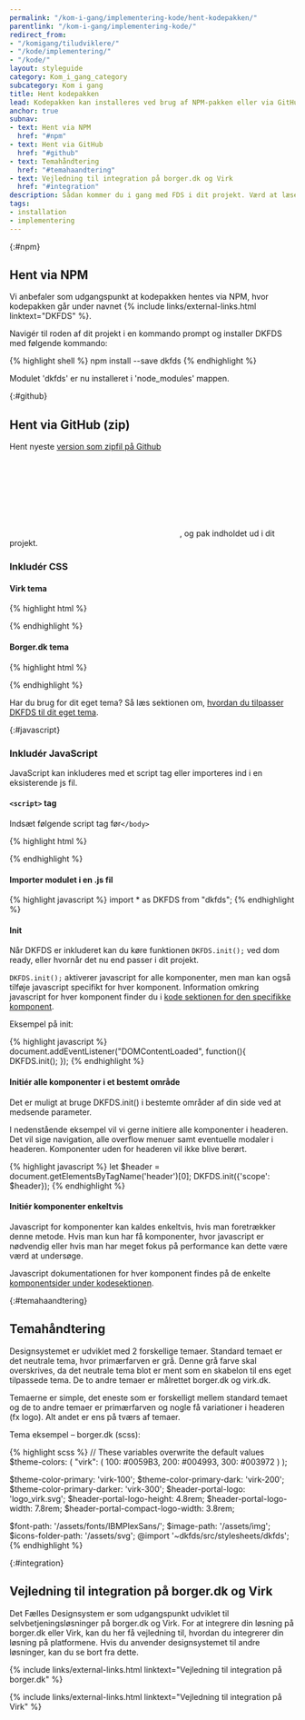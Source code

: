 ```yaml
---
permalink: "/kom-i-gang/implementering-kode/hent-kodepakken/"
parentlink: "/kom-i-gang/implementering-kode/"
redirect_from:
- "/komigang/tiludviklere/"
- "/kode/implementering/"
- "/kode/"
layout: styleguide
category: Kom_i_gang_category
subcategory: Kom i gang
title: Hent kodepakken
lead: Kodepakken kan installeres ved brug af NPM-pakken eller via GitHub som zip-fil.
anchor: true
subnav:
- text: Hent via NPM
  href: "#npm"
- text: Hent via GitHub
  href: "#github"
- text: Temahåndtering
  href: "#temahaandtering"
- text: Vejledning til integration på borger.dk og Virk
  href: "#integration"
description: Sådan kommer du i gang med FDS i dit projekt. Værd at læse for alle udviklere.
tags: 
- installation
- implementering
---
```


{:#npm}
## Hent via NPM
Vi anbefaler som udgangspunkt at kodepakken hentes via NPM, hvor kodepakken går under navnet {% include links/external-links.html linktext="DKFDS" %}. 

Navigér til roden af dit projekt i en kommando prompt og installer DKFDS med følgende kommando:

{% highlight shell %}
npm install --save dkfds
{% endhighlight %}

Modulet 'dkfds' er nu installeret i 'node_modules' mappen.

{:#github}
## Hent via GitHub (zip)

Hent nyeste <a href="https://github.com/detfaellesdesignsystem/dkfds-components/releases" class="icon-link">version som zipfil på Github<svg class="icon-svg" focusable="false" aria-hidden="true" tabindex="-1"><use xlink:href="#open-in-new"></use></svg></a>, og pak indholdet ud i dit projekt.

### Inkludér  CSS

#### Virk tema

{% highlight html %}
<link type="text/css" rel="stylesheet" href="[sti til DKFDS mappen]/dist/css/dkfds-virkdk.css" />
{% endhighlight %}

#### Borger.dk tema

{% highlight html %}
<link type="text/css" rel="stylesheet" href="[sti til DKFDS mappen]/dist/css/dkfds-borgerdk.css" />
{% endhighlight %}

Har du brug for dit eget tema? Så læs sektionen om, <a href="#temahaandtering">hvordan du tilpasser DKFDS til dit eget tema</a>.

{:#javascript}
### Inkludér JavaScript

JavaScript kan inkluderes med et script tag eller importeres ind i en eksisterende js fil.

#### `<script>` tag
Indsæt følgende script tag før`</body>`

{% highlight html %}
<script src='[sti til DKFDS mappen]/dist/js/dkfds.js'></script>
{% endhighlight %}

#### Importer modulet i en .js fil

{% highlight javascript %}
import * as DKFDS from "dkfds";
{% endhighlight %}

#### Init

Når DKFDS er inkluderet kan du køre funktionen `DKFDS.init();` ved dom ready, eller hvornår det nu end passer i dit projekt.

`DKFDS.init();` aktiverer javascript for alle komponenter, men man kan også tilføje javascript specifikt for hver komponent. Information omkring javascript for hver komponent finder du i <a href="/kode/komponenter/">kode sektionen for den specifikke komponent</a>.

<p class="mb-2">Eksempel på init:</p>

{% highlight javascript %}
document.addEventListener("DOMContentLoaded", function(){
  DKFDS.init();
});
{% endhighlight %}

#### Initiér alle komponenter i et bestemt område
Det er muligt at bruge DKFDS.init() i bestemte områder af din side ved at medsende parameter.

I nedenstående eksempel vil vi gerne initiere alle komponenter i headeren. Det vil sige navigation, alle overflow menuer samt eventuelle modaler i headeren. Komponenter uden for headeren vil ikke blive berørt.

{% highlight javascript %}
let $header = document.getElementsByTagName('header')[0];
DKFDS.init({'scope': $header});
{% endhighlight %}

#### Initiér komponenter enkeltvis

Javascript for komponenter kan kaldes enkeltvis, hvis man foretrækker denne metode. Hvis man kun har få komponenter, hvor javascript er nødvendig eller hvis man har meget fokus på performance kan dette være værd at undersøge.

Javascript dokumentationen for hver komponent findes på de enkelte <a href="/kode/komponenter/">komponentsider under kodesektionen</a>.

{:#temahaandtering}
## Temahåndtering

Designsystemet er udviklet med 2 forskellige temaer. Standard temaet er det neutrale tema, hvor primærfarven er grå. Denne grå farve skal overskrives, da det neutrale tema blot er ment som en skabelon til ens eget tilpassede tema. De to andre temaer er målrettet borger.dk og virk.dk.

Temaerne er simple, det eneste som er forskelligt mellem standard temaet og de to andre temaer er primærfarven og nogle få variationer i headeren (fx logo). Alt andet er ens på tværs af temaer.

<p class="mb-2">Tema eksempel – borger.dk (scss):</p>

{% highlight scss %}
// These variables overwrite the default values
$theme-colors: (
    "virk": (
        100: #0059B3,
        200: #004993,
        300: #003972
    )
);

$theme-color-primary: 'virk-100';
$theme-color-primary-dark: 'virk-200';
$theme-color-primary-darker: 'virk-300';
$header-portal-logo: 'logo_virk.svg';
$header-portal-logo-height: 4.8rem;
$header-portal-logo-width: 7.8rem;
$header-portal-compact-logo-width: 3.8rem;

$font-path:         '/assets/fonts/IBMPlexSans/';
$image-path:        '/assets/img';
$icons-folder-path: '/assets/svg';
@import '~dkfds/src/stylesheets/dkfds';
{% endhighlight %}

{:#integration}
<h2>Vejledning til integration på borger.dk og Virk</h2>

Det Fælles Designsystem er som udgangspunkt udviklet til selvbetjeningsløsninger på borger.dk og Virk. For at integrere din løsning på borger.dk eller Virk, kan du her få vejledning til, hvordan du integrerer din løsning på platformene. Hvis du anvender designsystemet til andre løsninger, kan du se bort fra dette.

{% include links/external-links.html linktext="Vejledning til integration på borger.dk" %}

{% include links/external-links.html linktext="Vejledning til integration på Virk" %}

